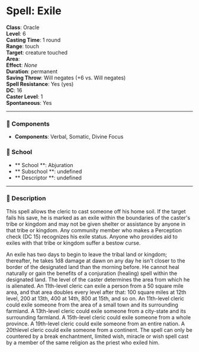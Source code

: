 
# Spell: Exile
**Class**: Oracle  
**Level**: 6  
**Casting Time**: 1 round  
**Range**: touch  
**Target**: creature touched  
**Area**:   
**Effect**: _None_  
**Duration**: permanent  
**Saving Throw**: Will negates (+6 vs. Will negates)  
**Spell Resistance**: Yes (yes)  
**DC**: 16  
**Caster Level**: 1  
**Spontaneous**: Yes

---

### 🔮 Components
- **Components**: Verbal, Somatic, Divine Focus

### 🏫 School
- ** School **: Abjuration
- ** Subschool **: undefined
- ** Descriptor **: undefined
---

### 📜 Description
This spell allows the cleric to cast someone off his home soil. If the target fails his save, he is marked as an exile within the boundaries of the caster's tribe or kingdom and may not be given shelter or assistance by anyone in that tribe or kingdom. Any community member who makes a Perception check (DC 15) recognizes his exile status. Anyone who provides aid to exiles with that tribe or kingdom suffer a bestow curse. 

An exile has two days to begin to leave the tribal land or kingdom; thereafter, he takes 1d8 damage at dawn on any day he isn't closer to the border of the designated land than the morning before. He cannot heal naturally or gain the benefits of a conjuration (healing) spell within the designated land. The level of the caster determines the area from which he is alienated. An 11th-level cleric can exile a person from a 50 square mile area, and that area doubles every level after that: 100 square miles at 12th level, 200 at 13th, 400 at 14th, 800 at 15th, and so on. An 11th-level cleric could exile someone from the area of a small town and its surrounding farmland. A 13th-level cleric could exile someone from a city-state and its surrounding farmland. A 15th-level cleric could exile someone from a whole province. A 19th-level cleric could exile someone from an entire nation. A 20thlevel cleric could exile someone from a continent. The spell can only be countered by a break enchantment, limited wish, miracle or wish spell cast by a member of the same religion as the priest who exiled him.
